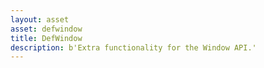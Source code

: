 ```yaml
---
layout: asset
asset: defwindow
title: DefWindow
description: b'Extra functionality for the Window API.'
---
```

